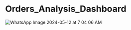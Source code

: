 # Orders_Analysis_Dashboard

![WhatsApp Image 2024-05-12 at 7 04 06 AM](https://github.com/kururu-DA/Orders_Analysis_Dashboard/assets/143170943/3d98884e-f2f5-4ba7-9424-cfe4ad7a6802)
